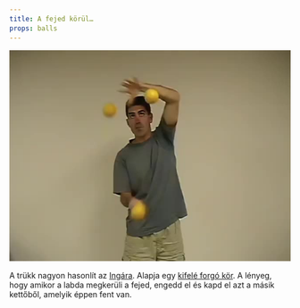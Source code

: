 ```yaml
---
title: A fejed körül…
props: balls
---
```


![A fejed körül…](/site/videos/poster/aroundhead.jpg)

A trükk nagyon hasonlít az [Ingára](/site/hu/inga/README.md). Alapja egy [kifelé forgó kör](/site/hu/kor-kifele/README.md). A lényeg, hogy amikor a labda megkerüli a fejed, engedd el és kapd el azt a másik kettőből, amelyik éppen fent van.

